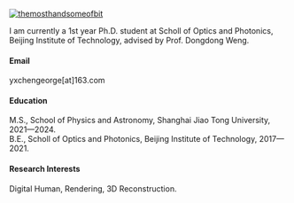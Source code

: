 

[![themosthandsomeofbit](https://img.shields.io/badge/themosthandsomeofbit-github-blue?logo=github)](https://github.com/themosthandsomeofbit)

I am currently a 1st year Ph.D. student at Scholl of Optics and Photonics, Beijing Institute of Technology, advised by Prof. Dongdong Weng.

#### Email
yxchengeorge[at]163.com

#### Education

M.S., School of Physics and Astronomy, Shanghai Jiao Tong University, 2021—2024.\
B.E., Scholl of Optics and Photonics, Beijing Institute of Technology, 2017—2021.

#### Research Interests
Digital Human, Rendering, 3D Reconstruction.
